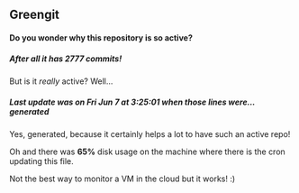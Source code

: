 ## Greengit

#### Do you wonder why this repository is so active?

##### After all it has 2777 commits!

But is it *really* active? Well...

##### Last update was on Fri Jun 7 at 3:25:01 when those lines were... generated

Yes, generated, because it certainly helps a lot to have such an active repo!

Oh and there was **65%** disk usage on the machine
where there is the cron updating this file.

Not the best way to monitor a VM in the cloud but it works! :)
